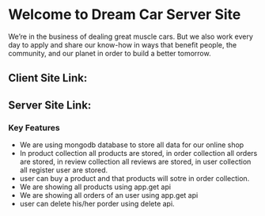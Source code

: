 # Welcome to Dream Car Server Site

We’re in the business of dealing great muscle cars. But we also work every day to apply and share our know-how in ways that benefit people, the community, and our planet in order to build a better tomorrow.

## Client Site Link:

## Server Site Link:

### Key Features

- We are using mongodb database to store all data for our online shop
- In product collection all products are stored, in order collection all orders are stored, in review collection all reviews are stored, in user collection all register user are stored.
- user can buy a product and that products will sotre in order collection.
- We are showing all products using app.get api
- We are showing all orders of an user using app.get api
- user can delete his/her porder using delete api.

